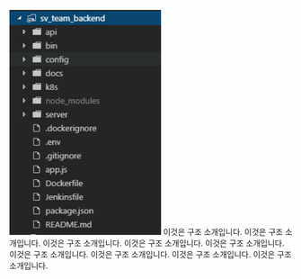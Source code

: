 <p>
  <img src="./img/constructor.png" width="270" height="400"/>  
  이것은 구조 소개입니다.
   이것은 구조 소개입니다.
   이것은 구조 소개입니다.
   이것은 구조 소개입니다.
   이것은 구조 소개입니다. 이것은 구조 소개입니다.
   이것은 구조 소개입니다. 이것은 구조 소개입니다. 이것은 구조 소개입니다.
</p>


